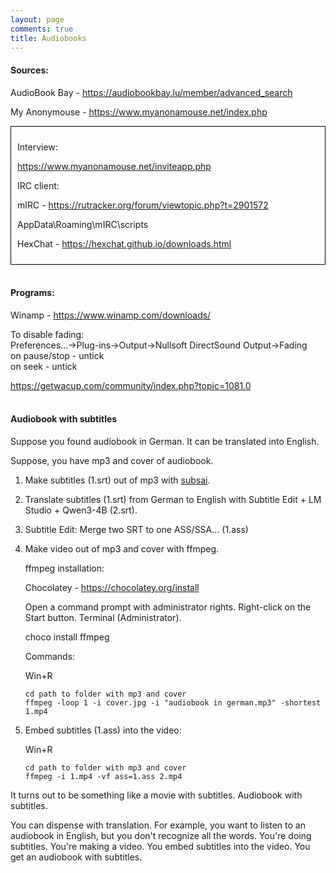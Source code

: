 ```yaml
---
layout: page
comments: true
title: Audiobooks
---
```


#### Sources:

AudioBook Bay - <https://audiobookbay.lu/member/advanced_search>

My Anonymouse - <https://www.myanonamouse.net/index.php>

<div style="border: 1px solid black; padding: 10px;">
<p>Interview:</p>

<p><a href="https://www.myanonamouse.net/inviteapp.php">https://www.myanonamouse.net/inviteapp.php</a></p>

<p>IRC client:</p>

<p>mIRC - <a href="https://rutracker.org/forum/viewtopic.php?t=2901572">https://rutracker.org/forum/viewtopic.php?t=2901572</a></p>

<p>AppData\Roaming\mIRC\scripts</p>

<p>HexChat - <a href="https://hexchat.github.io/downloads.html">https://hexchat.github.io/downloads.html</a></p>
</div>
<br>

#### Programs:

Winamp - <https://www.winamp.com/downloads/>

To disable fading:<br>
Preferences...->Plug-ins->Output->Nullsoft DirectSound Output->Fading<br>
on pause/stop - untick<br>
on seek - untick

<https://getwacup.com/community/index.php?topic=1081.0>
<br><br>

#### Audiobook with subtitles

Suppose you found audiobook in German. It can be translated into English.

Suppose, you have mp3 and cover of audiobook.

1. Make subtitles (1.srt) out of mp3 with [subsai](/en/whisper).

2. Translate subtitles (1.srt) from German to English with Subtitle Edit + LM Studio + Qwen3-4B (2.srt).

3.  Subtitle Edit: Merge two SRT to one ASS/SSA... (1.ass)

4. Make video out of mp3 and cover with ffmpeg.

	ffmpeg installation:

	Chocolatey - <https://chocolatey.org/install>

	Open a command prompt with administrator rights. Right-click on the Start button. Terminal (Administrator).

	choco install ffmpeg

	Commands:

	Win+R

	```
	cd path to folder with mp3 and cover
	ffmpeg -loop 1 -i cover.jpg -i "audiobook in german.mp3" -shortest 1.mp4
	```

5. Embed subtitles (1.ass) into the video:

	Win+R

	```
	cd path to folder with mp3 and cover
	ffmpeg -i 1.mp4 -vf ass=1.ass 2.mp4
	```

It turns out to be something like a movie with subtitles. Audiobook with subtitles.

You can dispense with translation. For example, you want to listen to an audiobook in English, but you don't recognize all the words. You're doing subtitles. You're making a video. You embed subtitles into the video. You get an audiobook with subtitles.